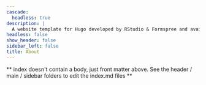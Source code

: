 ```yaml
---
cascade:
  headless: true
description: |
  A website template for Hugo developed by RStudio & Formspree and available for free.
headless: false
show_header: false
sidebar_left: false
title: About
---
```


** index doesn't contain a body, just front matter above.
See the header / main / sidebar folders to edit the index.md files **
